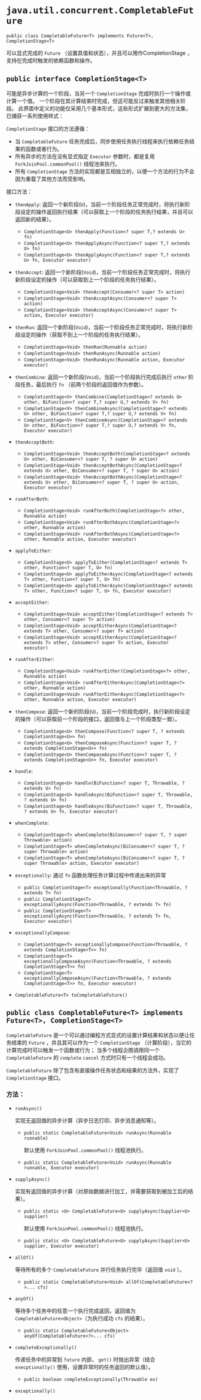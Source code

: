 # `java.util.concurrent.CompletableFuture`

`public class CompletableFuture<T> implements Future<T>, CompletionStage<T>`

可以显式完成的 `Future` （设置其值和状态），并且可以用作CompletionStage ，支持在完成时触发的依赖函数和操作。

## `public interface CompletionStage<T>`

可能是异步计算的一个阶段，当另一个 `CompletionStage` 完成时执行一个操作或计算一个值。
一个阶段在其计算结束时完成，但这可能反过来触发其他相关阶段。
此界面中定义的功能仅采用几个基本形式，这些形式扩展到更大的方法集，已捕获一系列使用样式：

`CompletionStage` 接口的方法遵循：

* 当 `CompletableFuture` 任务完成后，同步使用任务执行线程来执行依赖任务结果的函数或者行为。
* 所有异步的方法在没有显式指定 `Executor` 参数时，都是复用 `ForkJoinPool.commonPool()` 线程池来执行。
* 所有 `CompletionStage` 方法的实现都是互相独立的，以便一个方法的行为不会因为重载了其他方法而受影响。

接口方法：

* `thenApply`: 返回一个新阶段(`U`)，当前一个阶段任务正常完成时，将执行新阶段设定的操作返回执行结果（可以获取上一个阶段的任务执行结果，并且可以返回新的结果）。
  * `CompletionStage<U> thenApply(Function<? super T,? extends U> fn)`
  * `CompletionStage<U> thenApplyAsync(Function<? super T,? extends U> fn)`
  * `CompletionStage<U> thenApplyAsync(Function<? super T,? extends U> fn, Executor executor)`

* `thenAccept`: 返回一个新阶段(`Void`)，当前一个阶段任务正常完成时，将执行新阶段设定的操作（可以获取到上一个阶段的任务执行结果）。
  * `CompletionStage<Void> thenAccept(Consumer<? super T> action)`
  * `CompletionStage<Void> thenAcceptAsync(Consumer<? super T> action)`
  * `CompletionStage<Void> thenAcceptAsync(Consumer<? super T> action, Executor executor)`

* `thenRun`: 返回一个新阶段(`Void`)，当前一个阶段任务正常完成时，将执行新阶段设定的操作（获取不到上一个阶段的任务执行结果）。
  * `CompletionStage<Void> thenRun(Runnable action)`
  * `CompletionStage<Void> thenRunAsync(Runnable action)`
  * `CompletionStage<Void> thenRunAsync(Runnable action, Executor executor)`

* `thenCombine`: 返回一个新阶段(`Void`)，当前一个阶段执行完成后执行 `other` 阶段任务，最后执行 `fn` （前两个阶段的返回值作为参数）。
  * `CompletionStage<V> thenCombine(CompletionStage<? extends U> other, BiFunction<? super T,? super U,? extends V> fn)`
  * `CompletionStage<V> thenCombineAsync(CompletionStage<? extends U> other, BiFunction<? super T,? super U,? extends V> fn)`
  * `CompletionStage<V> thenCombineAsync(CompletionStage<? extends U> other, BiFunction<? super T,? super U,? extends V> fn, Executor executor)`

* `thenAcceptBoth`:
  * `CompletionStage<Void> thenAcceptBoth(CompletionStage<? extends U> other, BiConsumer<? super T, ? super U> action)`
  * `CompletionStage<Void> thenAcceptBothAsync(CompletionStage<? extends U> other, BiConsumer<? super T, ? super U> action)`
  * `CompletionStage<Void> thenAcceptBothAsync(CompletionStage<? extends U> other, BiConsumer<? super T, ? super U> action, Executor executor)`

* `runAfterBoth`:
  * `CompletionStage<Void> runAfterBoth(CompletionStage<?> other, Runnable action)`
  * `CompletionStage<Void> runAfterBothAsync(CompletionStage<?> other, Runnable action)`
  * `CompletionStage<Void> runAfterBothAsync(CompletionStage<?> other, Runnable action, Executor executor)`

* `applyToEither`:
  * `CompletionStage<U> applyToEither(CompletionStage<? extends T> other, Function<? super T, U> fn)`
  * `CompletionStage<U> applyToEitherAsync(CompletionStage<? extends T> other, Function<? super T, U> fn)`
  * `CompletionStage<U> applyToEitherAsync(CompletionStage<? extends T> other, Function<? super T, U> fn, Executor executor)`

* `acceptEither`:
  * `CompletionStage<Void> acceptEither(CompletionStage<? extends T> other, Consumer<? super T> action)`
  * `CompletionStage<Void> acceptEitherAsync(CompletionStage<? extends T> other, Consumer<? super T> action)`
  * `CompletionStage<Void> acceptEitherAsync(CompletionStage<? extends T> other, Consumer<? super T> action, Executor executor)`

* `runAfterEither`:
  * `CompletionStage<Void> runAfterEither(CompletionStage<?> other, Runnable action)`
  * `CompletionStage<Void> runAfterEitherAsync(CompletionStage<?> other, Runnable action)`
  * `CompletionStage<Void> runAfterEitherAsync(CompletionStage<?> other, Runnable action, Executor executor)`

* `thenCompose`: 返回一个新的阶段(`U`)，当前一个阶段完成时，执行新阶段设定的操作（可以获取前一个阶段的接口，返回值与上一个阶段类型一致）。
  * `CompletionStage<U> thenCompose(Function<? super T, ? extends CompletionStage<U>> fn)`
  * `CompletionStage<U> thenComposeAsync(Function<? super T, ? extends CompletionStage<U>> fn)`
  * `CompletionStage<U> thenComposeAsync(Function<? super T, ? extends CompletionStage<U>> fn, Executor executor)`

* `handle`:
  * `CompletionStage<U> handle(BiFunction<? super T, Throwable, ? extends U> fn)`
  * `CompletionStage<U> handleAsync(BiFunction<? super T, Throwable, ? extends U> fn)`
  * `CompletionStage<U> handleAsync(BiFunction<? super T, Throwable, ? extends U> fn, Executor executor)`

* `whenComplete`:
  * `CompletionStage<T> whenComplete(BiConsumer<? super T, ? super Throwable> action)`
  * `CompletionStage<T> whenCompleteAsync(BiConsumer<? super T, ? super Throwable> action)`
  * `CompletionStage<T> whenCompleteAsync(BiConsumer<? super T, ? super Throwable> action, Executor executor)`

* `exceptionally`: 通过 `fn` 函数处理任务计算过程中传递出来的异常
  * `public CompletionStage<T> exceptionally(Function<Throwable, ? extends T> fn)`
  * `public CompletionStage<T> exceptionallyAsync(Function<Throwable, ? extends T> fn)`
  * `public CompletionStage<T> exceptionallyAsync(Function<Throwable, ? extends T> fn, Executor executor)`

* `exceptionallyCompose`:
  * `CompletionStage<T> exceptionallyCompose(Function<Throwable, ? extends CompletionStage<T>> fn)`
  * `CompletionStage<T> exceptionallyComposeAsync(Function<Throwable, ? extends CompletionStage<T>> fn)`
  * `CompletionStage<T> exceptionallyComposeAsync(Function<Throwable, ? extends CompletionStage<T>> fn, Executor executor)`

* `CompletableFuture<T> toCompletableFuture()`

## `public class CompletableFuture<T> implements Future<T>, CompletionStage<T>`

`CompletableFuture` 是一个可以通过编程方式显式的设置计算结果和状态以便让任务结束的 `Future` ，并且其可以作为一个 `CompletionStage` （计算阶段），当它的计算完成时可以触发一个函数或行为；
当多个线程企图调用同一个 `CompletableFuture` 的 `complete` `cancel` 方式时只有一个线程会成功。

`CompletableFuture` 除了包含有直接操作任务状态和结果的方法外，实现了 `CompletionStage` 接口。

### 方法：
* `runAsync()`

  实现无返回值的异步计算（异步日志打印、异步消息通知等）。
  * `public static CompletableFuture<Void> runAsync(Runnable runnable)`

    默认使用 `ForkJoinPool.commonPool()` 线程池执行。

  * `public static CompletableFuture<Void> runAsync(Runnable runnable, Executor executor)`

* `supplyAsync()`

  实现有返回值的异步计算（对原始数据进行加工，并需要获取到被加工后的结果）。
  * `public static <U> CompletableFuture<U> supplyAsync(Supplier<U> supplier)`

    默认使用 `ForkJoinPool.commonPool()` 线程池执行。

  * `public static <U> CompletableFuture<U> supplyAsync(Supplier<U> supplier, Executor executor)`

* `allOf()`

  等待所有的多个 `CompletableFuture` 并行任务执行完毕（返回值 `void` ）。
  * `public static CompletableFuture<Void> allOf(CompletableFuture<?>... cfs)`

* `anyOf()`

  等待多个任务中的任意一个执行完成返回，返回值为 `CompletableFuture<Object>`（为执行成功 `cfs` 的结果）。
  * `public static CompletableFuture<Object> anyOf(CompletableFuture<?>... cfs)`

* `completeExceptionally()`

  传递任务中的异常到 `future` 内部， `get()` 时抛出异常（结合 `execptionally()` 使用，设置异常时的任务返回的默认值）。
  * `public boolean completeExceptionally(Throwable ex)`

* `exceptionally()`